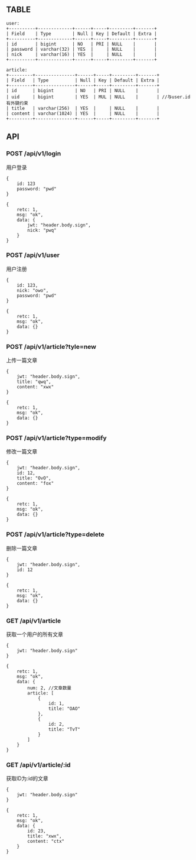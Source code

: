 ## TABLE

```
user:
+----------+-------------+------+-----+---------+-------+
| Field    | Type        | Null | Key | Default | Extra |
+----------+-------------+------+-----+---------+-------+
| id       | bigint      | NO   | PRI | NULL    |       |
| password | varchar(32) | YES  |     | NULL    |       |
| nick     | varchar(16) | YES  |     | NULL    |       |
+----------+-------------+------+-----+---------+-------+

article:
+---------+---------------+------+-----+---------+-------+
| Field   | Type          | Null | Key | Default | Extra |
+---------+---------------+------+-----+---------+-------+
| id      | bigint        | NO   | PRI | NULL    |       |
| uid     | bigint        | YES  | MUL | NULL    |       | //与user.id有外键约束
| title   | varchar(256)  | YES  |     | NULL    |       |
| content | varchar(1024) | YES  |     | NULL    |       |
+---------+---------------+------+-----+---------+-------+
```

## API

### POST /api/v1/login
用户登录
```
{
	id: 123
	password: "pwd"
}
```
```
{
	retc: 1,
	msg: "ok",
	data: {
		jwt: "header.body.sign",
		nick: "pwq"
	}
}
```

### POST /api/v1/user
用户注册
```
{
	id: 123,
	nick: "owo",
	password: "pwd"
}
```
```
{
	retc: 1,
	msg: "ok",
	data: {}
}
```

### POST /api/v1/article?tyle=new
上传一篇文章
```
{
	jwt: "header.body.sign",
	title: "qwq",
	content: "xwx"
}
```
```
{
	retc: 1,
	msg: "ok",
	data: {}
}
```

### POST /api/v1/article?type=modify
修改一篇文章
```
{
	jwt: "header.body.sign",
	id: 12,
	title: "OvO",
	content: "fox"
}
```
```
{
	retc: 1,
	msg: "ok",
	data: {}
}
```

### POST /api/v1/article?type=delete
删除一篇文章
```
{
	jwt: "header.body.sign",
	id: 12
}
```
```
{
	retc: 1,
	msg: "ok",
	data: {}
}
```

### GET /api/v1/article
获取一个用户的所有文章
```
{
	jwt: "header.body.sign"
}
```
```
{
	retc: 1,
	msg: "ok",
	data: {
		num: 2, //文章数量
		article: [
			{
				id: 1,
				title: "OAO"
			},
			{
				id: 2,
				title: "TvT"
			}
		]
	}
}
```

### GET /api/v1/article/:id 
获取ID为:id的文章
```
{
	jwt: "header.body.sign"
}
```
```
{
	retc: 1,
	msg: "ok",
	data: {
		id: 23,
		title: "xwx",
		content: "ctx"
	}
}
```